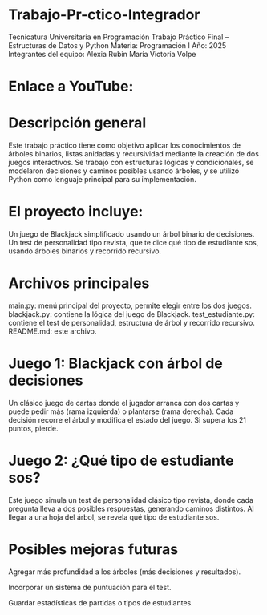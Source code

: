 # Trabajo-Pr-ctico-Integrador
Tecnicatura Universitaria en Programación
Trabajo Práctico Final – Estructuras de Datos y Python 
Materia: Programación I
Año: 2025
Integrantes del equipo:
Alexia Rubin
María Victoria Volpe

# Enlace a YouTube:


# Descripción general
Este trabajo práctico tiene como objetivo aplicar los conocimientos de árboles binarios, listas anidadas y recursividad mediante la creación de dos juegos interactivos. Se trabajó con estructuras lógicas y condicionales, se modelaron decisiones y caminos posibles usando árboles, y se utilizó Python como lenguaje principal para su implementación.

# El proyecto incluye:

Un juego de Blackjack simplificado usando un árbol binario de decisiones.
Un test de personalidad tipo revista, que te dice qué tipo de estudiante sos, usando árboles binarios y recorrido recursivo.

# Archivos principales
main.py: menú principal del proyecto, permite elegir entre los dos juegos.
blackjack.py: contiene la lógica del juego de Blackjack.
test_estudiante.py: contiene el test de personalidad, estructura de árbol y recorrido recursivo.
README.md: este archivo.


# Juego 1: Blackjack con árbol de decisiones
Un clásico juego de cartas donde el jugador arranca con dos cartas y puede pedir más (rama izquierda) o plantarse (rama derecha). Cada decisión recorre el árbol y modifica el estado del juego. Si supera los 21 puntos, pierde.



# Juego 2: ¿Qué tipo de estudiante sos?
Este juego simula un test de personalidad clásico tipo revista, donde cada pregunta lleva a dos posibles respuestas, generando caminos distintos. Al llegar a una hoja del árbol, se revela qué tipo de estudiante sos.



# Posibles mejoras futuras

Agregar más profundidad a los árboles (más decisiones y resultados).

Incorporar un sistema de puntuación para el test.

Guardar estadísticas de partidas o tipos de estudiantes.



